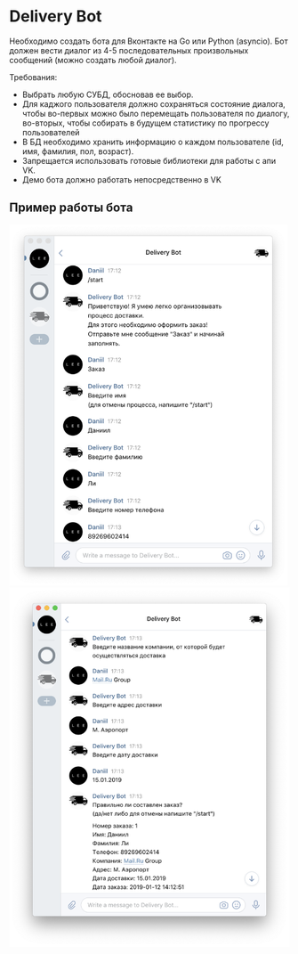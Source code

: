 # Delivery Bot

Необходимо создать бота для Вконтакте на Go или Python (asyncio).
Бот должен вести диалог из 4-5 последовательных  произвольных сообщений (можно создать любой диалог).

Требования:
* Выбрать любую СУБД, обосновав ее выбор.
* Для каджого пользователя должно сохраняться состояние диалога, чтобы во-первых можно было перемещать пользователя по диалогу, во-вторых, чтобы собирать в будущем статистику по прогрессу пользователей
* В БД необходимо хранить информацию о каждом пользователе (id, имя, фамилия, пол, возраст).
* Запрещается использовать готовые библиотеки для работы с апи VK.
* Демо бота должно работать непосредственно в VK

## Пример работы бота
<img src="https://github.com/Unanoc/DeliveryBot/blob/master/src/sample1.png" width="500">

<img src="https://github.com/Unanoc/DeliveryBot/blob/master/src/sample2.png" width="520">
